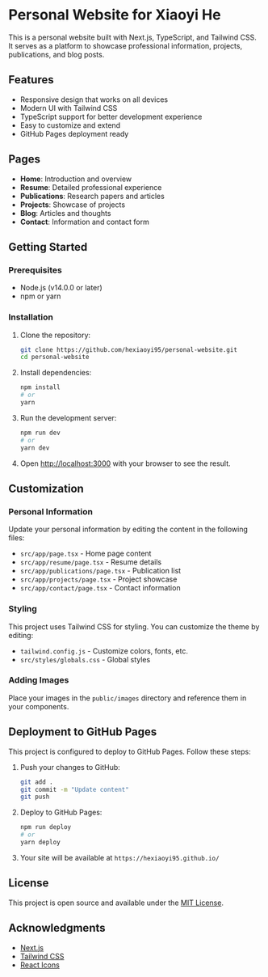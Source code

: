 # Personal Website for Xiaoyi He

This is a personal website built with Next.js, TypeScript, and Tailwind CSS. It serves as a platform to showcase professional information, projects, publications, and blog posts.

## Features

- Responsive design that works on all devices
- Modern UI with Tailwind CSS
- TypeScript support for better development experience
- Easy to customize and extend
- GitHub Pages deployment ready

## Pages

- **Home**: Introduction and overview
- **Resume**: Detailed professional experience
- **Publications**: Research papers and articles
- **Projects**: Showcase of projects
- **Blog**: Articles and thoughts
- **Contact**: Information and contact form

## Getting Started

### Prerequisites

- Node.js (v14.0.0 or later)
- npm or yarn

### Installation

1. Clone the repository:
   ```bash
   git clone https://github.com/hexiaoyi95/personal-website.git
   cd personal-website
   ```

2. Install dependencies:
   ```bash
   npm install
   # or
   yarn
   ```

3. Run the development server:
   ```bash
   npm run dev
   # or
   yarn dev
   ```

4. Open [http://localhost:3000](http://localhost:3000) with your browser to see the result.

## Customization

### Personal Information

Update your personal information by editing the content in the following files:

- `src/app/page.tsx` - Home page content
- `src/app/resume/page.tsx` - Resume details
- `src/app/publications/page.tsx` - Publication list
- `src/app/projects/page.tsx` - Project showcase
- `src/app/contact/page.tsx` - Contact information

### Styling

This project uses Tailwind CSS for styling. You can customize the theme by editing:

- `tailwind.config.js` - Customize colors, fonts, etc.
- `src/styles/globals.css` - Global styles

### Adding Images

Place your images in the `public/images` directory and reference them in your components.

## Deployment to GitHub Pages

This project is configured to deploy to GitHub Pages. Follow these steps:

1. Push your changes to GitHub:
   ```bash
   git add .
   git commit -m "Update content"
   git push
   ```

2. Deploy to GitHub Pages:
   ```bash
   npm run deploy
   # or
   yarn deploy
   ```

3. Your site will be available at `https://hexiaoyi95.github.io/`

## License

This project is open source and available under the [MIT License](LICENSE).

## Acknowledgments

- [Next.js](https://nextjs.org/)
- [Tailwind CSS](https://tailwindcss.com/)
- [React Icons](https://react-icons.github.io/react-icons/) 